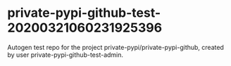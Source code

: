 # private-pypi-github-test-20200321060231925396
Autogen test repo for the project private-pypi/private-pypi-github, created by user private-pypi-github-test-admin.
